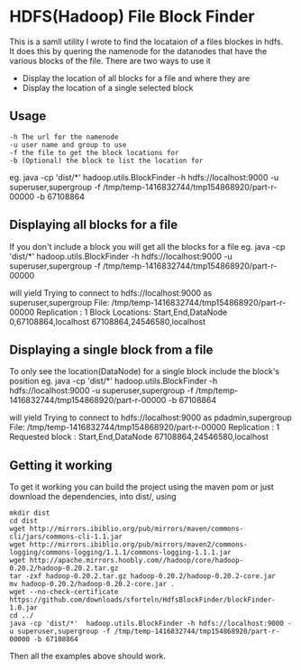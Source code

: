 # HDFS(Hadoop) File Block Finder #

This is a samll utility I wrote to find the locataion of a files blockes in hdfs.  
It does this by quering the namenode for the datanodes that have the various blocks of the file. There are two ways to use it

* Display the location of all blocks for a file and where they are
* Display the location of a single selected block

## Usage ##
    -h The url for the namenode
    -u user name and group to use
    -f the file to get the block locations for
    -b (Optional) the block to list the location for

eg.
    java -cp 'dist/*'  hadoop.utils.BlockFinder -h hdfs://localhost:9000 -u superuser,supergroup -f /tmp/temp-1416832744/tmp154868920/part-r-00000 -b 67108864

## Displaying all blocks for a file ##

If you don't include a block you will get all the blocks for a file 
eg.
    java -cp 'dist/*'  hadoop.utils.BlockFinder -h hdfs://localhost:9000 -u superuser,supergroup -f /tmp/temp-1416832744/tmp154868920/part-r-00000

will yield
    Trying to connect to hdfs://localhost:9000 as superuser,supergroup
    File: /tmp/temp-1416832744/tmp154868920/part-r-00000
    Replication : 1
	Block Locations:
    Start,End,DataNode
    0,67108864,localhost
    67108864,24546580,localhost

## Displaying a single block from a file ##

To only see the location(DataNode) for a single block include the block's position
eg.
    java -cp 'dist/*'  hadoop.utils.BlockFinder -h hdfs://localhost:9000 -u superuser,supergroup -f /tmp/temp-1416832744/tmp154868920/part-r-00000 -b 67108864

will yield
    Trying to connect to hdfs://localhost:9000 as pdadmin,supergroup
    File: /tmp/temp-1416832744/tmp154868920/part-r-00000
    Replication : 1
    Requested block :
    Start,End,DataNode
    67108864,24546580,localhost

## Getting it working ##
To get it working you can build the project using the maven pom or just download the dependencies, into dist/, using

    mkdir dist
    cd dist
    wget http://mirrors.ibiblio.org/pub/mirrors/maven/commons-cli/jars/commons-cli-1.1.jar
    wget http://mirrors.ibiblio.org/pub/mirrors/maven2/commons-logging/commons-logging/1.1.1/commons-logging-1.1.1.jar
    wget http://apache.mirrors.hoobly.com//hadoop/core/hadoop-0.20.2/hadoop-0.20.2.tar.gz
    tar -zxf hadoop-0.20.2.tar.gz hadoop-0.20.2/hadoop-0.20.2-core.jar
	mv hadoop-0.20.2/hadoop-0.20.2-core.jar .
	wget --no-check-certificate https://github.com/downloads/sforteln/HdfsBlockFinder/blockFinder-1.0.jar
    cd ../
	java -cp 'dist/*'  hadoop.utils.BlockFinder -h hdfs://localhost:9000 -u superuser,supergroup -f /tmp/temp-1416832744/tmp154868920/part-r-00000 -b 67108864
	
Then all the examples above should work.
	
